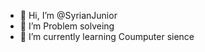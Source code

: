 - 👋 Hi, I’m @SyrianJunior
- 👀 I’m Problem solveing
- 🌱 I’m currently learning Coumputer sience


<!---
SyrianJunior/SyrianJunior is a ✨ special ✨ repository because its `README.md` (this file) appears on your GitHub profile.
You can click the Preview link to take a look at your changes.
--->
